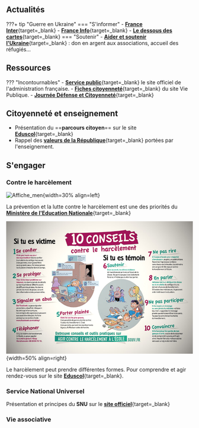 ## Actualités
???+ tip "Guerre en Ukraine"
    === "S'informer"
        - [**France Inter**](https://www.franceinter.fr/monde/carte-quels-pays-aident-l-ukraine-dans-la-guerre-contre-la-russie-et-comment){target=_blank}
        - [**France Info**](https://www.francetvinfo.fr/monde/europe/manifestations-en-ukraine/){target=_blank}
        - [**Le dessous des cartes**](https://www.arte.tv/fr/videos/RC-014036/le-dessous-des-cartes/){target=_blank}
    === "Soutenir"
        - [**Aider et soutenir l'Ukraine**](https://www.service-public.fr/particuliers/actualites/A15542){target=_blank} : don en argent aux associations, accueil des réfugiés...
         

## Ressources

??? "Incontournables"
    - [**Service public**](https://www.service-public.fr/){target=_blank} le site officiel de l'administration française.
    - [**Fiches citoyenneté**](https://www.vie-publique.fr/fiches/citoyennete){target=_blank} du site Vie Publique.
    - [**Journée Défense et Citoyenneté**](https://presaje.sga.defense.gouv.fr/){target=_blank}

## Citoyenneté et enseignement
- Présentation du ==**parcours citoyen**== sur le site [**Eduscol**](https://www.education.gouv.fr/le-parcours-citoyen-5993){target=_blank}
- Rappel des [**valeurs de la République**](https://www.reseau-canope.fr/valeurs-de-la-republique.html){target=_blank} portées par l'enseignement.


## S'engager

### Contre le harcèlement

![Affiche_men](./images/affiche_harcèlement.jpg "Affiche_harcèlement"){width=30% align=left}

La prévention et la lutte contre le harcèlement est une des priorités du [**Ministère de l'Education Nationale**](https://www.education.gouv.fr/lutte-contre-le-harcelement-l-ecole-289530){target=_blank}

![Conseils](./images/affiche_10_conseils.jpg "10 conseils"){width=50% align=right}




Le harcèlement peut prendre différentes formes. Pour comprendre et agir rendez-vous sur le site [**Eduscol**](https://eduscol.education.fr/974/le-harcelement-entre-eleves){target=_blank}.





### Service National Universel

Présentation et principes du **SNU** sur le [**site officiel**](https://www.snu.gouv.fr/){target=_blank}
    
### Vie associative





